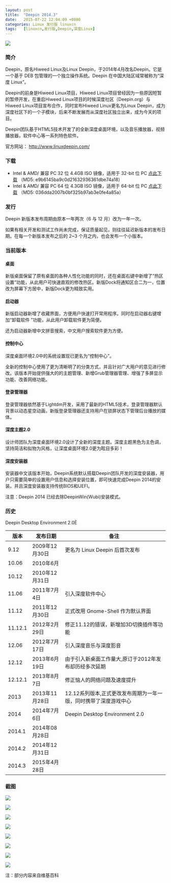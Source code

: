 ```yaml
---
layout: post
title:	"Deepin 2014.3"
date:	2015-07-22 12:04:09 +0800 
categories:	Linux 发行版 linuxcn 
tags:	[linuxcn,发行版,Deepin,深度Linux]
---
```



 ![](/Asserts/Images//attachment/album/201407/21/143626eooqc9gq6dol3ld6.png)


### 简介


Deepin，原名Hiweed Linux及Linux Deepin，于2014年4月改名Deepin。它是一个基于 DEB 包管理的一个独立操作系统。Deepin 在中国大陆区域常被称为“深度 Linux”。


Deepin的前身是Hiweed Linux项目，Hiweed Linux项目曾经因为一些原因短暂的暂停开发，在重启Hiweed Linux项目的时候深度社区（Deepin.org）与Hiweed Linux项目宣布合作，同时宣布Hiweed Linux更名为Linux Deepin，成为深度社区下的一个子模块，后来不断发展而从深度社区独立出来，成为今天的项目。


Deepin团队基于HTML5技术开发了的全新深度桌面环境，以及音乐播放器，视频播放器，软件中心等一系列特色软件。


官方网站： <http://www.linuxdeepin.com/> 


### 下载


* Intel & AMD/ 兼容 PC 32 位 4.4GB ISO 镜像，适用于 32-bit 位 PC [点此下载](http://cdimage.linuxdeepin.com/releases/2014.3/deepin_2014.3_i386.iso) （MD5: e9b6145ba9c0d21632936361dbe74a18）
* Intel & AMD/ 兼容 PC 64 位 4.3GB ISO 镜像，适用于 64-bit 位 PC [点此下载](http://cdimage.linuxdeepin.com/releases/2014.3/deepin_2014.3_amd64.iso) （MD5: 036dda2007b0bf325b97ab3e0fe4a85a）


### 发行


Deepin 新版本发布周期由原本一年两次（6 与 12 月）改为一年一次。


如果有相关开发和测试工作尚未完成，保证质量起见，则往往延迟新版本的发布日期。在每一个新版本发布之后的 2~3 个月之内，也会发布一个小版本。


### 当前版本


#### 桌面


新版桌面保留了原有桌面的各种人性化功能的同时，还在桌面右键中新增了”热区设置“功能，从此用户可快速直观的修改热区。新版Dock将通知区合二为一，位置改为屏幕下方居中，新版Dock更为精致实用。


#### 启动器


新版启动器新增了收藏界面，方便用户快速打开常用程序。同时在启动器右键增加“卸载软件 ”功能，从此用户卸载软件更为简便。


还为启动器新增中文拼音搜索，中文用户搜索软件更为方便。


#### 控制中心


深度桌面环境2.0中的系统设置现已更名为“控制中心”。


全新的控制中心使用了更为清晰明了的分类方式，并且针对广大用户的意见进行修改。该版本开始提供强大的的主题管理、新增Grub管理器管理、增强了多屏显示功能、改善网络功能。


#### 登录管理器


登录管理器依然基于Lightdm开发，采用了最新的HTML5技术，登录管理器默认背景以动态星空动画，新版登录管理器还支持用户在锁屏状态下管理后台播放的媒体。


#### 深度主题2.0


设计师团队为深度桌面环境2.0设计了全新的深度主题。深度主题黑色为主色调，坚持简洁和拟物为风格，让深度桌面环境2.0更为眩目多彩！


#### 深度安装器


安装器中文该版本开始，Deepin系统默认搭载Deepin团队开发的深度安装器，用户只需要简单的设置用户信息和选择安装位置，即可快速完成Deepin 2014的安装。并且深度安装器支持传统BIOS和UEFI。


注意：Deepin 2014 已经去除DeepinWin(Wubi)安装模式。


### 历史


Deepin Desktop Environment 2.0È




| 版本 | 发布日期 | 备注 |
| --- | --- | --- |
| 9.12 | 2009年12月30日 | 更名为 Linux Deepin 后首次发布 |
| 10.06 | 2010年6月 |  |
| 10.12 | 2010年12月31日 |  |
| 11.06 | 2011年7月4日 | 引入深度软件中心 |
| 11.12 | 2011年12月30日 | 正式改用 Gnome-Shell 作为默认界面 |
| 11.12.1 | 2012年2月29日 | 修正11.12的错误，新增加3D切换插件等功能 |
| 12.06 | 2012年7月17日 | 引入深度音乐与深度影音 |
| 12.12 | 2013年6月19日 | 由于引入新桌面工作量大,原订于2012年发布却历经多次延期 |
| 12.12.1 | 2013年8月7日 | 修正恼人的网络问题及速度提升 |
| 2013 | 2013年11月28日 | 12.12系列版本,正式更改发布周期为一年一版，同时携带了深度游戏中心 |
| 2014 | 2014年7月6日 |  Deepin Desktop Environment 2.0 |
| 2014.1 | 2014年08月28日 |
| 2014.2 | 2014年12月31日 |
| 2014.3 | 2015年4月28日 |


### 截图


![](/Asserts/Images//attachment/album/201407/21/134024mrnxszjzrjecem7z.png)


![](/Asserts/Images//attachment/album/201407/21/134024olcahtzh4wr4r2f4.png)


![](/Asserts/Images//attachment/album/201407/21/134025kjdrppdxpyvgsrpd.png)


![](/Asserts/Images//attachment/album/201407/21/134025orlaeqe2z6we7xel.png)


![](/Asserts/Images//attachment/album/201407/21/134026hjfl3h7e3je3jloo.png)


![](/Asserts/Images//attachment/album/201407/21/134027pkj86a6cdtqrk1d0.png)


![](/Asserts/Images//attachment/album/201407/21/134027bbsb6lmsl0bl0leb.png)


![](/Asserts/Images//attachment/album/201407/21/134028vy0u5gq30l14lg4y.png)


注：部分内容来自维基百科
